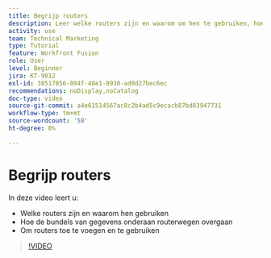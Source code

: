 ```yaml
---
title: Begrijp routers
description: Leer welke routers zijn en waarom om hen te gebruiken, hoe de bundels van gegevens onderaan routerwegen overgaan, en hoe te om routers, allen binnen toe te voegen en te gebruiken [!DNL Adobe Workfront Fusion].
activity: use
team: Technical Marketing
type: Tutorial
feature: Workfront Fusion
role: User
level: Beginner
jira: KT-9012
exl-id: 38517856-094f-48e1-8930-ad0d27bec6ec
recommendations: noDisplay,noCatalog
doc-type: video
source-git-commit: a4e61514567ac8c2b4ad5c9ecacb87bd83947731
workflow-type: tm+mt
source-wordcount: '58'
ht-degree: 0%

---
```


# Begrijp routers

In deze video leert u:

* Welke routers zijn en waarom hen gebruiken
* Hoe de bundels van gegevens onderaan routerwegen overgaan
* Om routers toe te voegen en te gebruiken

>[!VIDEO](https://video.tv.adobe.com/v/335271/?quality=12&learn=on)
